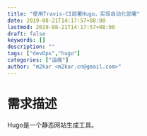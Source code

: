```yaml
---
title: "使用Travis-CI部署Hugo，实现自动化部署"
date: 2019-08-21T14:17:57+08:00
lastmod: 2019-08-21T14:17:57+08:00
draft: false
keywords: []
description: ""
tags: ["devOps","hugo"]
categories: ["运维"]
author: "m2kar <m2kar.cn@gmail.com>"
---
```


<!--more-->

# 需求描述
Hugo是一个静态网站生成工具。



